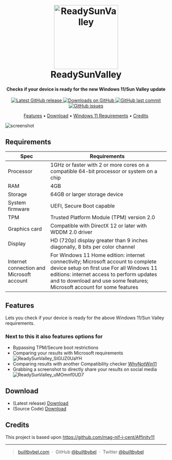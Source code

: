 
<h1 align="center">
  <br>
  <a href="http://www.builtbybel.com"><img src="https://github.com/builtbybel/ReadySunValley/blob/main/src/RSV/AppIcon.ico" alt="ReadySunValley" width="200"></a>
  <br>
  ReadySunValley
  <br>
</h1>

<h4 align="center">Checks if your device is ready for the new Windows 11/Sun Valley update</h4>

<p align="center">
<a href="https://github.com/builtbybel/ReadySunValley/releases/latest" target="_blank">
<img alt="Latest GitHub release" src="https://img.shields.io/github/release/builtbybel/readysunvalley.svg?style=flat-square" />
</a>
	
<a href="https://github.com/builtbybel/ReadySunValley/releases" target="_blank">
<img alt="Downloads on GitHub" src="https://img.shields.io/github/downloads/builtbybel/ReadySunValley/total.svg?style=flat-square" />
</a>

<a href="https://github.com/builtbybel/ReadySunValley/commits/master">
<img src="https://img.shields.io/github/last-commit/builtbybel/readysunvalley.svg?style=flat-square&logo=github&logoColor=white"
alt="GitHub last commit">
<a href="https://github.com/builtbybel/ReadySunValley/issues">
<img src="https://img.shields.io/github/issues-raw/builtbybel/readysunvalley.svg?style=flat-square&logo=github&logoColor=white"
alt="GitHub issues">   
  

</p>

<p align="center">
  <a href="#features">Features</a> •
  <a href="#download">Download</a> •
  <a href="#requirements">Windows 11 Requirements</a> •
  <a href="#credits">Credits</a> 
</p>

![screenshot](https://github.com/builtbybel/ReadySunValley/blob/main/assets/rsv.png)

		
## Requirements
Spec|Requirements|
----|----|
Processor|1GHz or faster with 2 or more cores on a compatible 64-bit processor or system on a chip
RAM|4GB
Storage|64GB or larger storage device
System firmware|UEFI, Secure Boot capable
TPM|Trusted Platform Module (TPM) version 2.0
Graphics card|Compatible with DirectX 12 or later with WDDM 2.0 driver
Display|HD (720p) display greater than 9 inches diagonally, 8 bits per color channel
Internet connection and Microsoft account|For Windows 11 Home edition: internet connectivity; Microsoft account to complete device setup on first use For all Windows 11 editions: internet access to perform updates and to download and use some features; Microsoft account for some features
	
	
	
## Features
Lets you check if your device is ready for the above Windows 11/Sun Valley requirements.

### Next to this it also features options for
- Bypassing TPM/Secure boot restrictions
- Comparing your results with Microsoft requirements
![ReadySunValley_SIGUZ0UaYH](https://user-images.githubusercontent.com/57478606/124481759-ef105000-dda8-11eb-9c54-0e22e9bbb57e.png)
- Comparing results with another Compatibility checker [WhyNotWin11](https://github.com/rcmaehl/WhyNotWin11)
- Grabbing a screenshot to directly share your results on social media
![ReadySunValley_uMOmnf0UD7](https://user-images.githubusercontent.com/57478606/124481866-094a2e00-dda9-11eb-8f69-169bd1de3f9d.png)

	
	
## Download

- (Latest release) [Download](https://github.com/builtbybel/ReadySunValley/releases)
- (Source Code) [Download](https://github.com/builtbybel/ReadySunValley/releases) 


## Credits

This project is based upon https://github.com/mag-nif-i-cent/Affinity11

---

> [builtbybel.com](https://www.builtbybel.com) &nbsp;&middot;&nbsp;
> GitHub [@builtbybel](https://github.com/builtbybel) &nbsp;&middot;&nbsp;
> Twitter [@builtbybel](https://twitter.com/builtbybel)
